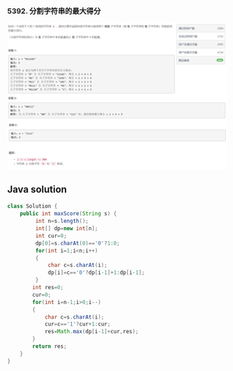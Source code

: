 ### 5392. 分割字符串的最大得分

<img src="1.png" alt=" " title="." style="zoom: 200%;" />  

<img src="2.png" alt=" " title="." style="zoom:200%;" />     


## Java solution
```java
class Solution {
    public int maxScore(String s) {
         int n=s.length(); 
         int[] dp=new int[n];
         int cur=0; 
         dp[0]=s.charAt(0)=='0'?1:0;
         for(int i=1;i<n;i++)
         {
             char c=s.charAt(i);
             dp[i]=c=='0'?dp[i-1]+1:dp[i-1];
         }
        int res=0;
        cur=0;
        for(int i=n-1;i>0;i--)
        {
            char c=s.charAt(i);
            cur=c=='1'?cur+1:cur;
            res=Math.max(dp[i-1]+cur,res);
        }
        return res;
    }
}
```







